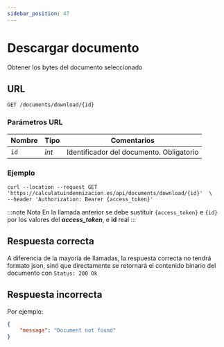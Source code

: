 ```yaml
---
sidebar_position: 47
---
```


# Descargar documento

Obtener los bytes del documento seleccionado

## URL

```
GET /documents/download/{id}
```

### Parámetros URL

Nombre | Tipo |  Comentarios 
--- | --- | --- | 
`id` | _int_ | Identificador del documento. Obligatorio

### Ejemplo

```shell
curl --location --request GET 'https://calculatuindemnizacion.es/api/documents/download/{id}'  \
--header 'Authorization: Bearer {access_token}'
```

:::note Nota
En la llamada anterior se debe sustituir `{access_token}` e `{id}` por los valores del **_access_token_**, e **id** real
:::

## Respuesta correcta

A diferencia de la mayoría de llamadas, la respuesta correcta no tendrá formato json, sinó que directamente se retornará el contenido binario del documento con `Status: 200 Ok`

## Respuesta incorrecta

Por ejemplo:

```json title="Status: 404 Not found"
{
    "message": "Document not found"
}
```